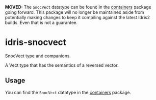 **MOVED:** The `SnocVect` datatype can be found in the [containers](https://github.com/idris-community/idris2-containers) package going forward. This package will no longer be maintained aside from potentially making changes to keep it compiling against the latest Idris2 builds. Even that is not a guarantee.

# idris-snocvect
SnocVect type and companions.

A Vect type that has the semantics of a reversed vector.

## Usage

You can find the `SnocVect` datatype in the [containers](https://github.com/idris-community/idris2-containers) package.
